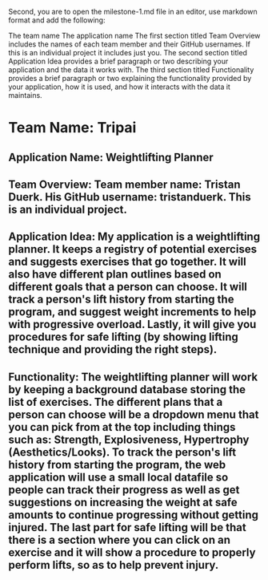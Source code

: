 Second, you are to open the milestone-1.md file in an editor, use markdown format  and add the following:

The team name
The application name
The first section titled Team Overview includes the names of each team member and their GitHub usernames. If this is an individual project it includes just you.
The second section titled Application Idea provides a brief paragraph or two describing your application and the data it works with.
The third section titled Functionality provides a brief paragraph or two explaining the functionality provided by your application, how it is used, and how it interacts with the data it maintains.

# Team Name: Tripai
## Application Name: Weightlifting Planner
## Team Overview: Team member name: Tristan Duerk. His GitHub username: tristanduerk. This is an individual project.
## Application Idea: My application is a weightlifting planner. It keeps a registry of potential exercises and suggests exercises that go together. It will also have different plan outlines based on different goals that a person can choose. It will track a person's lift history from starting the program, and suggest weight increments to help with progressive overload. Lastly, it will give you procedures for safe lifting (by showing lifting technique and providing the right steps).
## Functionality: The weightlifting planner will work by keeping a background database storing the list of exercises. The different plans that a person can choose will be a dropdown menu that you can pick from at the top including things such as: Strength, Explosiveness, Hypertrophy (Aesthetics/Looks). To track the person's lift history from starting the program, the web application will use a small local datafile so people can track their progress as well as get suggestions on increasing the weight at safe amounts to continue progressing without getting injured. The last part for safe lifting will be that there is a section where you can click on an exercise and it will show a procedure to properly perform lifts, so as to help prevent injury.